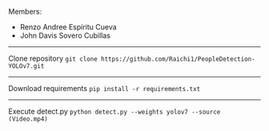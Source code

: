 Members:
  - Renzo Andree Espíritu Cueva
  - John Davis Sovero Cubillas
----
Clone repository
  `git clone https://github.com/Raichi1/PeopleDetection-YOLOv7.git`
  
----
Download requirements
  `pip install -r requirements.txt`
  
----
Execute detect.py
  `python detect.py --weights yolov7 --source (Video.mp4)`
